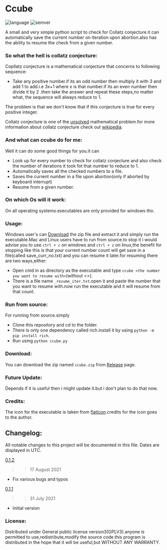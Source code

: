 # Ccube

![language](https://badgen.net/badge/Language/Python/cyan)
![semver](https://badgen.net/badge/Semantic-Version/0.1.2/purple)

A small and very simple python script to check for Collatz conjecture.it can automatically save the current number on iteration upon abortion.also has the ability to resume the check from a given number.

### So what the hell is collatz conjecture:
Copllatz conjecture is a mathematical conjecture that concerns to following sequence:
- Take any positive number.if its an odd number then multiply it with 3 and add 1 to add.i.e 3x+1 where x is that number.if its an even number then divide it by 2 .then take the answer and repeat these steps,no matter what, the sequence will always reduce to 1.

The problem is that we don't know that if this conjecture is true for every positive integer.

Collatz conjecture is one of the [unsolved](https://en.wikipedia.org/wiki/List_of_unsolved_problems_in_mathematics) mathematical problem.for more information about collatz conjecture check out [wikipedia](https://en.wikipedia.org/wiki/Collatz_conjecture).

### And what can ccube do for me:
Well it can do some good things for you.it can
- Look up for every number to check for collatz conjecture and also check the number of iterations it took fot that number to reduce to 1.
- Automatically saves all the checked numbers to a file.
- Saves the current number in a file upon abortion(only if aborted by keyboard interrupt)
- Resume from a given number.


### On which Os will it work:
On all operating systems.executables are only provided for windows tho.

### Usage:
Windows user's can [Download](https://github.com/Justaus3r/Ccube/releases/download/v0.1.0/ccube.zip) the zip file and extract it and simply run the executable.Mac and Linux users have to run from source.to stop it i would advise you to use ```ctrl + c``` on windows and ```ctrl + z``` on linux,the benefit for stopping like this is that your current number count will get save in a file(called save_curr_no.txt) and you can resume it later.for resuming there are two ways,either:
- Open cmd in as directory as the executable and  type ```ccube <the number you want to resume with>```(without <>).
- There is a file name ```_resume_iter.txt```.open it and paste the number that you want to resume with.now run the executable and it will resume from that count.

### Run from source:
For running from source.simply 
- Clone this repository and cd to the folder.
- There is only one dependency called rich.install it by using ```python -m pip install rich```.
- Run using ```python ccube.py```

### Download:
You can download the zip named ```ccube.zip``` from [Release](https://github.com/Justaus3r/Ccube/releases/tag/v0.1.0) page.

### Future Update:
Depends if it is useful then i might update it.but i don't plan to do that now.

### Credits:
The icon for the executable is taken from [flaticon](https://www.flaticon.com/free-icon/function_1774103).credits for the icon goes to the author.

## Changelog:
All notable changes to this project will be documented in this file. Dates are displayed in UTC.

[0.1.2](https://github.com/Justaus3r/Ccube/releases/tag/v0.1.2)
>> 17 August 2021
- Fix various bugs and typos

[0.1.1](https://github.com/Justaus3r/Ccube/releases/tag/v0.1.0)
>> 31 July 2021
- Initial version

### License:
Distributed under General public license version3(GPLV3).anyone is permitted to use,redistribute,modify the source code.this program is distributed in the hope that it will be useful,but WITHOUT ANY WARRANTY.

